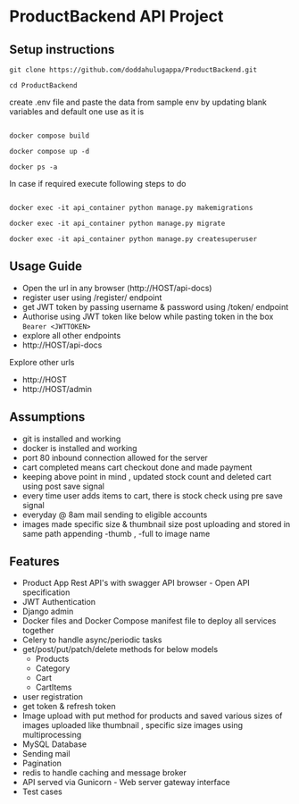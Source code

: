 # ProductBackend API Project

## Setup instructions
```
git clone https://github.com/doddahulugappa/ProductBackend.git

cd ProductBackend 
```

create .env file and paste the data from sample env by updating blank variables
and default one use as it is

```

docker compose build

docker compose up -d

docker ps -a

```
In case if required execute following steps to do
```

docker exec -it api_container python manage.py makemigrations

docker exec -it api_container python manage.py migrate

docker exec -it api_container python manage.py createsuperuser

```

## Usage Guide
- Open the url in any browser (http://HOST/api-docs)
- register user using /register/ endpoint
- get JWT token by passing username & password using /token/ endpoint
- Authorise using JWT token like below while pasting token in the box
`Bearer <JWTTOKEN>`
- explore all other endpoints 
- http://HOST/api-docs

Explore other urls
- http://HOST
- http://HOST/admin


## Assumptions
- git is installed and working
- docker is installed and working
- port 80 inbound connection allowed for the server
- cart completed means cart checkout done and made payment
- keeping above point in mind , updated stock count and deleted cart using post save signal
- every time user adds items to cart, there is stock check using pre save signal 
- everyday @ 8am mail sending to eligible accounts
- images made specific size & thumbnail size post uploading and stored in same path appending -thumb , -full to image 
name

## Features

- Product App Rest API's with swagger API browser - Open API specification
- JWT Authentication
- Django admin 
- Docker files and Docker Compose manifest file to deploy all services together
- Celery to handle async/periodic tasks
- get/post/put/patch/delete methods for below models
  - Products
  - Category
  - Cart
  - CartItems
- user registration
- get token & refresh token
- Image upload with put method for products and saved various sizes of images uploaded like thumbnail , 
specific size images using multiprocessing
- MySQL Database
- Sending mail
- Pagination
- redis to handle caching and message broker
- API served via Gunicorn - Web server gateway interface
- Test cases

